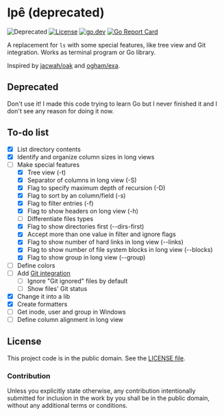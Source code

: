 # Ipê (deprecated)

![Deprecated][badge-1-img]
[![License][badge-2-img]][badge-2-link]
[![go.dev][badge-3-img]][badge-3-link]
[![Go Report Card][badge-4-img]][badge-4-link]

A replacement for `ls` with some special features, like tree view and
Git integration. Works as terminal program or Go library.

Inspired by [jacwah/oak][1] and [ogham/exa][2].

## Deprecated

Don't use it! I made this code trying to learn Go but I never finished
it and I don't see any reason for doing it now.

## To-do list

- [x] List directory contents
- [x] Identify and organize column sizes in long views
- [ ] Make special features
  - [x] Tree view (-t)
  - [x] Separator of columns in long view (-S)
  - [x] Flag to specify maximum depth of recursion (-D)
  - [x] Flag to sort by an column/field (-s)
  - [x] Flag to filter entries (-f)
  - [x] Flag to show headers on long view (-h)
  - [ ] Differentiate files types
  - [x] Flag to show directories first (--dirs-first)
  - [x] Accept more than one value in filter and ignore flags
  - [x] Flag to show number of hard links in long view (--links)
  - [x] Flag to show number of file system blocks in long view
  (--blocks)
  - [x] Flag to show group in long view (--group)
- [ ] Define colors
- [ ] Add [Git integration][3]
  - [ ] Ignore "Git ignored" files by default
  - [ ] Show files' Git status
- [x] Change it into a lib
- [x] Create formatters
- [ ] Get inode, user and group in Windows
- [ ] Define column alignment in long view

## License

This project code is in the public domain. See the [LICENSE file][4].

### Contribution

Unless you explicitly state otherwise, any contribution intentionally
submitted for inclusion in the work by you shall be in the public
domain, without any additional terms or conditions.

[1]: https://github.com/jacwah/oak/
[2]: https://github.com/ogham/exa/
[3]: https://github.com/libgit2/git2go
[4]: ./LICENSE

[badge-1-img]: https://img.shields.io/badge/code-deprecated-critical?style=flat-square
[badge-2-img]: https://img.shields.io/github/license/Nhanderu/ipe?style=flat-square
[badge-2-link]: https://github.com/Nhanderu/ipe/blob/master/LICENSE
[badge-3-img]: https://img.shields.io/badge/go.dev-reference-007d9c?style=flat-square&logo=go&logoColor=white
[badge-3-link]: https://pkg.go.dev/github.com/Nhanderu/ipe
[badge-4-img]: https://goreportcard.com/badge/github.com/Nhanderu/ipe?style=flat-square
[badge-4-link]: https://goreportcard.com/report/github.com/Nhanderu/ipe
